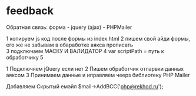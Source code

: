 # feedback



Обратная связь: форма - jquery (ajax) - PHPMailer

1 копируем js код после формы из index.html
2 пишем свой айди формы, его же не забывам  в обаработке аякса прописать  
3 подключаем МАСКУ И ВАЛИДАТОР
4 var scriptPath = путь к обработчику
5

1 Подключяем jQuery если нет
2 Пишем обработчик отпарвки данных аяксом
3 Принимаем данные и иправляем чеерз библиотеку PHP Mailer

Добавляем Скрытый емэйл 
$mail->AddBCC('php@rekhod.ru');
